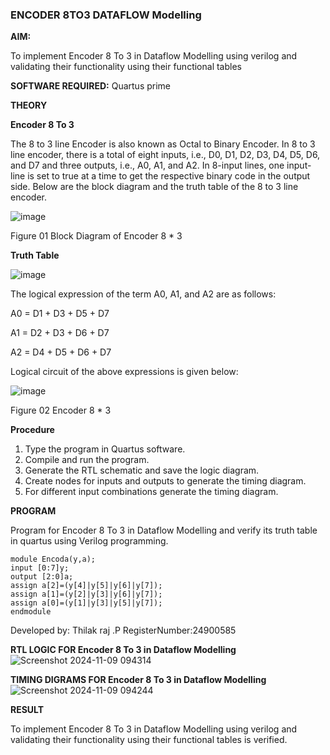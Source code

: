 ### ENCODER 8TO3 DATAFLOW Modelling

**AIM:**

To implement  Encoder 8 To 3 in Dataflow Modelling using verilog and validating their functionality using their functional tables

**SOFTWARE REQUIRED:** Quartus prime

**THEORY**

**Encoder 8 To 3**

The 8 to 3 line Encoder is also known as Octal to Binary Encoder. In 8 to 3 line encoder, there is a total of eight inputs, i.e., D0, D1, D2, D3, D4, D5, D6, and D7 and three outputs, i.e., A0, A1, and A2. In 8-input lines, one input-line is set to true at a time to get the respective binary code in the output side. Below are the block diagram and the truth table of the 8 to 3 line encoder.

![image](https://github.com/naavaneetha/ENCODER8TO3DATAFLOW/assets/154305477/0bc242c1-eb9e-4c47-afe5-30428470efc3)

Figure 01  Block Diagram of Encoder 8 * 3

**Truth Table**

![image](https://github.com/naavaneetha/ENCODER8TO3DATAFLOW/assets/154305477/35496b14-ae6e-4cd1-9abd-d6736b576575)

The logical expression of the term A0, A1, and A2 are as follows:

A0 = D1 + D3 + D5 + D7

A1 = D2 + D3 + D6 + D7

A2 = D4 + D5 + D6 + D7

Logical circuit of the above expressions is given below:

![image](https://github.com/naavaneetha/ENCODER8TO3DATAFLOW/assets/154305477/95acaee6-c873-4c75-89eb-ef09fb158053)

Figure 02  Encoder 8 * 3

**Procedure**

1. Type the program in Quartus software.
2. Compile and run the program.
3. Generate the RTL schematic and save the logic diagram.
4. Create nodes for inputs and outputs to generate the timing diagram.
5. For different input combinations generate the timing diagram.
   
**PROGRAM**

Program for Encoder 8 To 3 in Dataflow Modelling and verify its truth table in quartus using Verilog programming. 

```
module Encoda(y,a);
input [0:7]y;
output [2:0]a;
assign a[2]=(y[4]|y[5]|y[6]|y[7]);
assign a[1]=(y[2]|y[3]|y[6]|y[7]);
assign a[0]=(y[1]|y[3]|y[5]|y[7]);
endmodule
```
Developed by: Thilak raj .P 
RegisterNumber:24900585


**RTL LOGIC FOR Encoder 8 To 3 in Dataflow Modelling**
![Screenshot 2024-11-09 094314](https://github.com/user-attachments/assets/b9ab6a5c-5e12-47f7-9ea2-00f669b38bc8)


**TIMING DIGRAMS FOR Encoder 8 To 3 in Dataflow Modelling**
![Screenshot 2024-11-09 094244](https://github.com/user-attachments/assets/e233dcb3-f17f-4878-aa31-6d3e3d5d6995)

**RESULT**

To implement  Encoder 8 To 3 in Dataflow Modelling using verilog and validating their functionality using their functional tables is verified.

